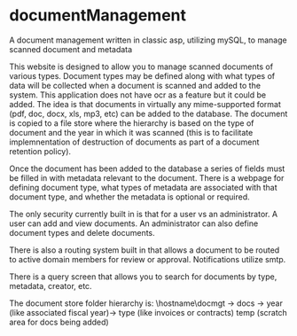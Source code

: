documentManagement
==================

A document management written in classic asp, utilizing mySQL, to manage scanned document and metadata

This website is designed to allow you to manage scanned documents of various types. Document types may be defined along with what types of data will be collected when a document is scanned and added to the system. This application does not have ocr as a feature but it could be added. The idea is that documents in virtually any mime-supported format (pdf, doc, docx, xls, mp3, etc) can be added to the database. The document is copied to a file store where the hierarchy is based on the type of document and the year in which it was scanned (this is to facilitate implemnentation of destruction of documents as part of a document retention policy).

Once the document has been added to the database a series of fields must be filled in with metadata relevant to the document. There is a webpage for defining document type, what types of metadata are associated with that document type, and whether the metadata is optional or required.

The only security currently built in is that for a user vs an administrator. A user can add and view documents. An administrator can also define document types and delete documents.

There is also a routing system built in that allows a document to be routed to active domain members for review or approval. Notifications utilize smtp.

There is a query screen that allows you to search for documents by type, metadata, creator, etc.

The document store folder hierarchy is:
\\hostname\docmgt -> docs -> year (like associated fiscal year)-> type (like invoices or contracts) 
                     temp (scratch area for docs being added)
